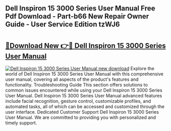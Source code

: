 ## Dell Inspiron 15 3000 Series User Manual Free Pdf Download - Part-b66 New Repair Owner Guide - User Service Edition tzWJ6

# <h2><a href="http://bc20022.oget.top/?id=Dell+Inspiron+15+3000+Series+User+Manual">🔗Download New 👉🔴 Dell Inspiron 15 3000 Series User Manual</a></h2>

[![Dell Inspiron 15 3000 Series User Manual new download](https://i.imgur.com/5g1atiW.png)](http://bc20022.oget.top/?id=Dell+Inspiron+15+3000+Series+User+Manual)
Explore the world of Dell Inspiron 15 3000 Series User Manual with this comprehensive user manual, covering all aspects of the product's features and functionality. Troubleshooting Guide This section offers solutions to common issues encountered while using your Dell Inspiron 15 3000 Series User Manual. Dell Inspiron 15 3000 Series User Manual advanced features include facial recognition, gesture control, customizable profiles, and automated tasks, all of which can be accessed and customized through the user interface. Dedicated Customer Support Dell Inspiron 15 3000 Series User Manual. We are committed to providing you with personalized and timely support.
